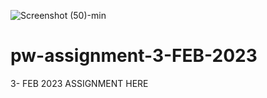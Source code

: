 ![Screenshot (50)-min](https://user-images.githubusercontent.com/93191768/219857436-8f0e4876-907a-4764-addc-dfe105991935.png)
# pw-assignment-3-FEB-2023
3- FEB 2023 ASSIGNMENT HERE 
